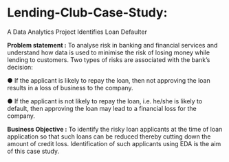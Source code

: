 # Lending-Club-Case-Study:

A Data Analytics Project Identifies Loan Defaulter



**Problem statement :** To analyse risk in banking and financial services and understand how data is used to minimise the risk of losing money while lending to customers. Two types of risks are associated with the bank’s decision:

● If the applicant is likely to repay the loan, then not approving the loan results in a loss of business to the company.

● If the applicant is not likely to repay the loan, i.e. he/she is likely to default, then approving the loan may lead to a financial loss for the company.

**Business Objective :** To identify the risky loan applicants at the time of loan application so that such loans can be reduced thereby cutting down the amount of credit loss. Identification of such applicants using EDA is the aim of this case study.

